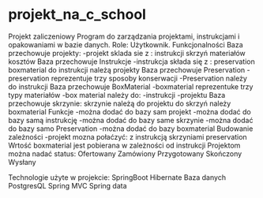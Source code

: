 # projekt_na_c_school
Projekt zaliczeniowy 
Program do zarządzania projektami, instrukcjami i opakowaniami w bazie danych.
Role:
Użytkownik.
Funkcjonalności
Baza przechowuje projekty:
  -projekt sklada sie z :
    instrukcji
    skrzyń
    materiałów
    kosztów
Baza przechowuje Instrukcje
  -instrukcja składa się z :
    preservation
    boxmaterial
    do instrukcji należą projekty
Baza przechowuje Preservation
  -preservation reprezentuje trzy sposoby konserwacji
  -Preservation należy do instrukcji
Baza przechowuje BoxMaterial
  -boxmaterial reprezentuke trzy typy materiałów 
  -box material należy do:
    -instrukcji
    -projektu
Baza przechowuje skrzynie:
 skrzynie należą do projektu
 do skrzyń należy boxmaterial
Funkcje
-można dodać do bazy sam projekt
-można dodać do bazy samą instrukcję
-można dodać do bazy same skrzynie
-można dodać do bazy samo Preservation
-można dodać do bazy boxmaterial
Budowanie zależności
-projekt mozna połaćzyć:
  z instrukcją
  skrzyniami
  preservation
Wrtość boxmaterial jest pobierana w zależności od instrukcji
Projektom można nadać status:
Ofertowany
Zamówiony
Przygotowany
Skończony
Wysłany

Technologie użyte w projekcie:
SpringBoot
Hibernate
Baza danych PostgresQL
Spring MVC
Spring data
    
 

    
  
